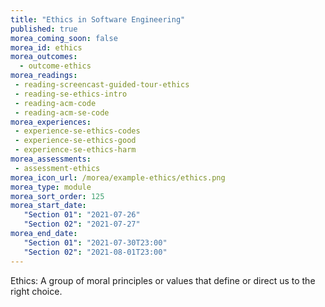 ```yaml
---
title: "Ethics in Software Engineering"
published: true
morea_coming_soon: false
morea_id: ethics
morea_outcomes:
  - outcome-ethics
morea_readings:
 - reading-screencast-guided-tour-ethics
 - reading-se-ethics-intro
 - reading-acm-code
 - reading-acm-se-code
morea_experiences:
 - experience-se-ethics-codes
 - experience-se-ethics-good
 - experience-se-ethics-harm
morea_assessments:
 - assessment-ethics
morea_icon_url: /morea/example-ethics/ethics.png
morea_type: module
morea_sort_order: 125
morea_start_date:  
   "Section 01": "2021-07-26"
   "Section 02": "2021-07-27"
morea_end_date:  
   "Section 01": "2021-07-30T23:00"
   "Section 02": "2021-08-01T23:00"
---
```


Ethics: A group of moral principles or values that define or direct us to the right choice.
